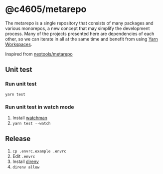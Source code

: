 # @c4605/metarepo

The metarepo is a single repository that consists of many packages and various monorepos, a new concept that may simplify the development process. Many of the projects presented here are dependencies of each other, so we can iterate in all at the same time and benefit from using [Yarn Workspaces](https://classic.yarnpkg.com/en/docs/workspaces/).

Inspired from [nextools/metarepo](https://github.com/nextools/metarepo)

## Unit test

### Run unit test

```
yarn test
```

### Run unit test in watch mode

1. Install [watchman](https://facebook.github.io/watchman/)
1. `yarn test --watch`

## Release

1. `cp .envrc.example .envrc`
1. Edit `.envrc`
1. Install [direnv](https://direnv.net/)
1. `direnv allow`
